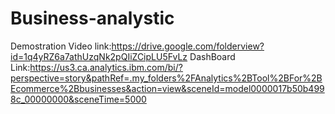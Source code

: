 # Business-analystic
Demostration  Video link:https://drive.google.com/folderview?id=1q4yRZ6a7athUzqNk2pQIiZCipLU5FvLz
DashBoard Link:https://us3.ca.analytics.ibm.com/bi/?perspective=story&pathRef=.my_folders%2FAnalytics%2BTool%2BFor%2BEcommerce%2Bbusinesses&action=view&sceneId=model0000017b50b4998c_00000000&sceneTime=5000

